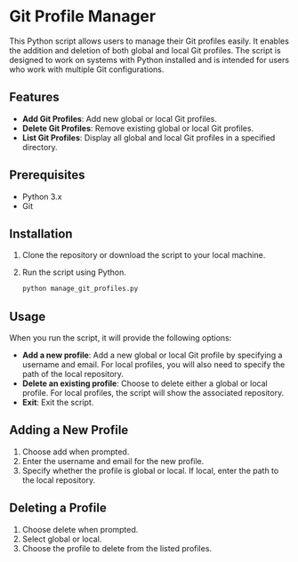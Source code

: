 # Git Profile Manager

This Python script allows users to manage their Git profiles easily. It enables the addition and deletion of both global and local Git profiles. The script is designed to work on systems with Python installed and is intended for users who work with multiple Git configurations.

## Features

- **Add Git Profiles**: Add new global or local Git profiles.
- **Delete Git Profiles**: Remove existing global or local Git profiles.
- **List Git Profiles**: Display all global and local Git profiles in a specified directory.

## Prerequisites

- Python 3.x
- Git

## Installation

1. Clone the repository or download the script to your local machine.
2. Run the script using Python.

   ```bash
   python manage_git_profiles.py
   ```

## Usage

When you run the script, it will provide the following options:

- **Add a new profile**: Add a new global or local Git profile by specifying a username and email. For local profiles, you will also need to specify the path of the local repository.
- **Delete an existing profile**: Choose to delete either a global or local profile. For local profiles, the script will show the associated repository.
- **Exit**: Exit the script.

## Adding a New Profile

1. Choose add when prompted.
2. Enter the username and email for the new profile.
3. Specify whether the profile is global or local. If local, enter the path to the local repository.

## Deleting a Profile
1. Choose delete when prompted.
2. Select global or local.
3. Choose the profile to delete from the listed profiles.
